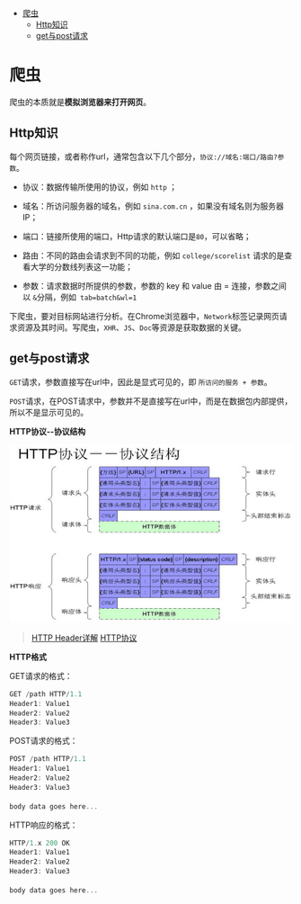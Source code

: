 
<!-- toc orderedList:0 depthFrom:1 depthTo:6 -->

* [爬虫](#爬虫)
    * [Http知识](#http知识)
    * [get与post请求](#get与post请求)

<!-- tocstop -->

# 爬虫

爬虫的本质就是**模拟浏览器来打开网页**。

## Http知识

每个网页链接，或者称作url，通常包含以下几个部分，`协议://域名:端口/路由?参数`。

 - 协议：数据传输所使用的协议，例如 `http` ；

 - 域名：所访问服务器的域名，例如 `sina.com.cn` ，如果没有域名则为服务器IP；

 - 端口：链接所使用的端口，Http请求的默认端口是`80`，可以省略；

 - 路由：不同的路由会请求到不同的功能，例如 `college/scorelist` 请求的是查看大学的分数线列表这一功能；

 - 参数：请求数据时所提供的参数，参数的 key 和 value 由 = 连接，参数之间以 `&`分隔，例如` tab=batch&wl=1`

下爬虫，要对目标网站进行分析。在Chrome浏览器中，`Network`标签记录网页请求资源及其时间。写爬虫，`XHR`、`JS`、`Doc`等资源是获取数据的关键。

## get与post请求

`GET`请求，参数直接写在url中，因此是显式可见的，即 `所访问的服务 + 参数`。

`POST`请求，在POST请求中，参数并不是直接写在url中，而是在数据包内部提供，所以不是显示可见的。

**HTTP协议--协议结构**

![http协议](img/http.png)

>[HTTP Header详解](https://kb.cnblogs.com/page/92320/)
>[HTTP协议](https://zhuanlan.zhihu.com/p/25301841?refer=pachong)

**HTTP格式**

GET请求的格式：
```js
GET /path HTTP/1.1
Header1: Value1
Header2: Value2
Header3: Value3
```

POST请求的格式：
```js
POST /path HTTP/1.1
Header1: Value1
Header2: Value2
Header3: Value3

body data goes here...
```

HTTP响应的格式：

```js
HTTP/1.x 200 OK
Header1: Value1
Header2: Value2
Header3: Value3

body data goes here...
```
